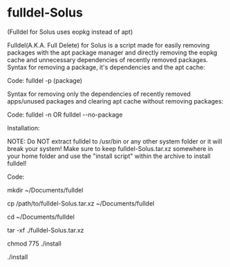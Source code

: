 # fulldel-Solus
(Fulldel for Solus uses eopkg instead of apt)

Fulldel(A.K.A. Full Delete) for Solus is a script made for easily removing packages with the apt package manager and directly
removing the eopkg cache and unnecessary dependencies of recently removed packages.
Syntax for removing a package, it's dependencies and the apt cache:

Code:
fulldel -p (package)

Syntax for removing only the dependencies of recently removed apps/unused packages and clearing apt cache without
removing packages:

Code:
fulldel -n
OR
fulldel --no-package

Installation:

NOTE: Do NOT extract fulldel to /usr/bin or any other system folder or it will break your system!
Make sure to keep fulldel-Solus.tar.xz somewhere in your home folder and use the "install script" within
the archive to install fulldel!

Code:

mkdir ~/Documents/fulldel

cp /path/to/fulldel-Solus.tar.xz ~/Documents/fulldel

cd ~/Documents/fulldel

tar -xf ./fulldel-Solus.tar.xz

chmod 775 ./install

./install
